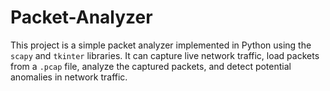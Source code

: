# Packet-Analyzer
This project is a simple packet analyzer implemented in Python using the `scapy` and `tkinter` libraries. It can capture live network traffic, load packets from a `.pcap` file, analyze the captured packets, and detect potential anomalies in network traffic.

